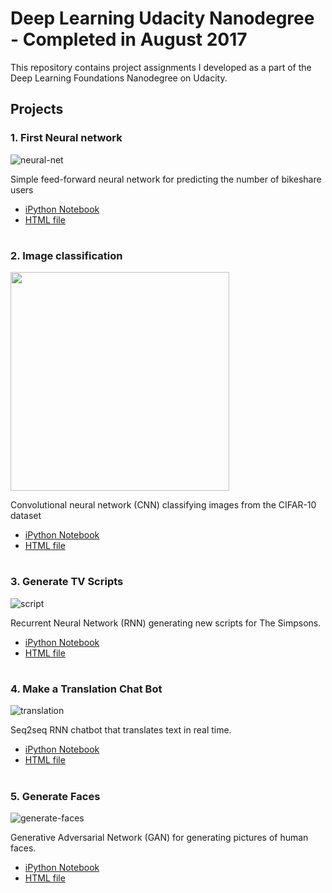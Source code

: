 # Deep Learning Udacity Nanodegree - Completed in August 2017

This repository contains project assignments I developed as a part of the Deep Learning Foundations Nanodegree on Udacity.

## Projects
### 1. First Neural network
![neural-net](https://cloud.githubusercontent.com/assets/13810084/21964339/eecfcc62-db17-11e6-9348-90fc5534cf6f.png)

Simple feed-forward neural network for predicting the number of bikeshare users
- [iPython Notebook](https://github.com/rafajak/Deep-Learning-Udacity-Nanodegree-2017/blob/master/01_first-neural-network-7930ba0/DLND%20Your%20first%20neural%20network.ipynb)
- [HTML file](https://github.com/rafajak/Deep-Learning-Udacity-Nanodegree-2017/blob/master/01_first-neural-network-7930ba0/DLND%2BYour%2Bfirst%2Bneural%2Bnetwork.html)
#

### 2. Image classification
<img src="http://karpathy.github.io/assets/cifar_preview.png" width="350">

Convolutional neural network (CNN) classifying images from the CIFAR-10 dataset
- [iPython Notebook](https://github.com/rafajak/Deep-Learning-Udacity-Nanodegree-2017/blob/master/02_image-classification/dlnd_image_classification3.ipynb)
- [HTML file](https://github.com/rafajak/Deep-Learning-Udacity-Nanodegree-2017/blob/master/02_image-classification/dlnd_image_classification3.html)
#

### 3. Generate TV Scripts
![script](https://cloud.githubusercontent.com/assets/13810084/21964337/eecf5f02-db17-11e6-8e9c-e870654472e6.jpg)

Recurrent Neural Network (RNN) generating new scripts for The Simpsons.
- [iPython Notebook](https://github.com/rafajak/Deep-Learning-Udacity-Nanodegree-2017/blob/master/03_dlnd_tv_script_generation/dlnd_tv_script_generation.ipynb)
- [HTML file](https://github.com/rafajak/Deep-Learning-Udacity-Nanodegree-2017/blob/master/03_dlnd_tv_script_generation/dlnd_tv_script_generation.html)
#

### 4. Make a Translation Chat Bot
![translation](https://cloud.githubusercontent.com/assets/13810084/21964338/eecfb4e8-db17-11e6-91ef-fbc13e22d9cf.jpg)

Seq2seq RNN chatbot that translates text in real time.
- [iPython Notebook](https://github.com/rafajak/Deep-Learning-Udacity-Nanodegree-2017/blob/master/04_dlnd_language_translation/dlnd_language_translation.ipynb)
- [HTML file](https://github.com/rafajak/Deep-Learning-Udacity-Nanodegree-2017/blob/master/04_dlnd_language_translation/dlnd_language_translation.html)
#

### 5. Generate Faces
![generate-faces](https://cloud.githubusercontent.com/assets/13810084/21964335/eecaf28c-db17-11e6-971b-3937b0905486.jpg)

Generative Adversarial Network (GAN) for generating pictures of human faces.
- [iPython Notebook](https://github.com/rafajak/Deep-Learning-Udacity-Nanodegree-2017/blob/master/05_dlnd_face_generation/dlnd_face_generation-Copy12.ipynb)
- [HTML file](https://github.com/rafajak/Deep-Learning-Udacity-Nanodegree-2017/blob/master/05_dlnd_face_generation/dlnd_face_generation-Copy12.html)
#
